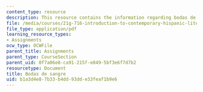 ```yaml
---
content_type: resource
description: This resource contains the information regarding bodas de sangre.
file: /media/courses/21g-716-introduction-to-contemporary-hispanic-literature-spring-2005/b1a3d4e87b33b4dd93dde33feaf1b9e6_MIT21G_716S05_gar_lor_ques.pdf
file_type: application/pdf
learning_resource_types:
- Assignments
ocw_type: OCWFile
parent_title: Assignments
parent_type: CourseSection
parent_uid: 0f7a06e8-ca91-215f-e849-5bf3e6f7d7b2
resourcetype: Document
title: Bodas de sangre
uid: b1a3d4e8-7b33-b4dd-93dd-e33feaf1b9e6
---
```

